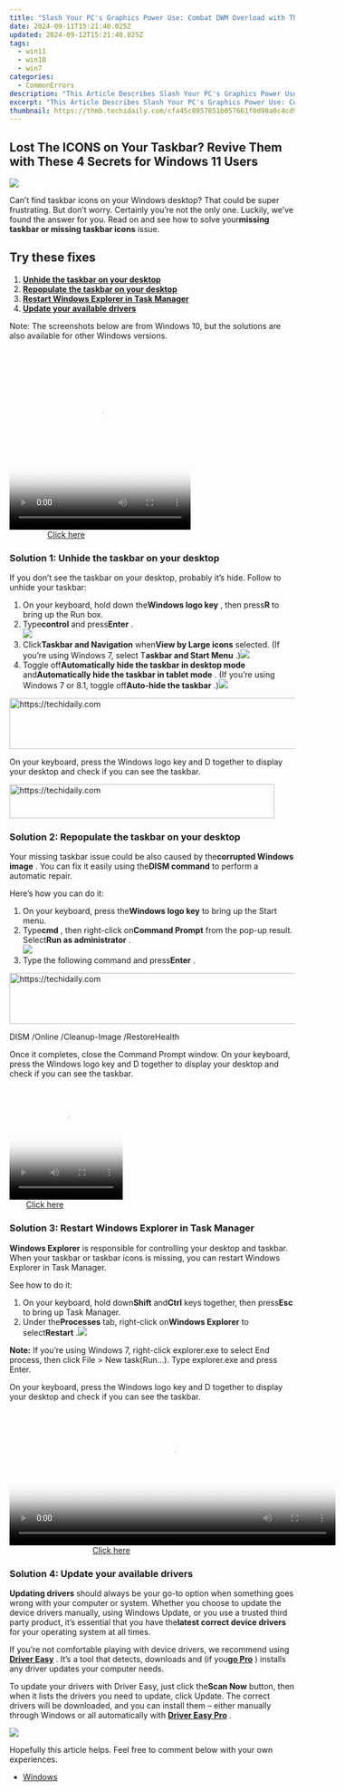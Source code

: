 ```yaml
---
title: "Slash Your PC's Graphics Power Use: Combat DWM Overload with These Simple Steps on Windows 11"
date: 2024-09-11T15:21:40.025Z
updated: 2024-09-12T15:21:40.025Z
tags:
  - win11
  - win10
  - win7
categories:
  - CommonErrors
description: "This Article Describes Slash Your PC's Graphics Power Use: Combat DWM Overload with These Simple Steps on Windows 11"
excerpt: "This Article Describes Slash Your PC's Graphics Power Use: Combat DWM Overload with These Simple Steps on Windows 11"
thumbnail: https://thmb.techidaily.com/cfa45c8957851b057661f0d98a0c4cd9830d27a0c465cacef45307df647411ca.jpg
---
```


## Lost The ICONS on Your Taskbar? Revive Them with These 4 Secrets for Windows 11 Users

![](https://images.drivereasy.com/wp-content/uploads/2018/09/Snap173.png)

 Can’t find taskbar icons on your Windows desktop? That could be super frustrating. But don’t worry. Certainly you’re not the only one. Luckily, we’ve found the answer for you. Read on and see how to solve your**missing taskbar or missing taskbar icons** issue.

## Try these fixes

1. **[Unhide the taskbar on your desktop](https://tools.techidaily.com/drivereasy/download/)**
2. **[Repopulate the taskbar on your desktop](https://tools.techidaily.com/drivereasy/download/)**
3. **[Restart Windows Explorer in Task Manager](https://tools.techidaily.com/drivereasy/download/)**
4. **[Update your available drivers](https://tools.techidaily.com/drivereasy/download/)**

 Note: The screenshots below are from Windows 10, but the solutions are also available for other Windows versions.

<!-- affiliate ads begin -->
<span id="1498635">
					<video width="320" height="320" style="cursor:pointer"
           poster="//a.impactradius-go.com/display-clicktoplayimage/1498635.png"
           onclick="if(!this.playClicked){this.play();this.setAttribute('controls',true);this.playClicked=true;}">
	   <source src="//a.impactradius-go.com/display-ad/17326-1498635">
	   <img src="//a.impactradius-go.com/display-clicktoplayimage/1498635.png" style="border: none; height: 100%; width: 100%; object-fit: contain">
	</video>
	<div style="width:200px;text-align:center"><a href="javascript:window.open(decodeURIComponent('https%3A%2F%2Fancheer.sjv.io%2Fc%2F5597632%2F1498635%2F17326'), '_blank');void(0);">Click here</a></div>
</span>
<img height="0" width="0" src="https://imp.pxf.io/i/5597632/1498635/17326" style="position:absolute;visibility:hidden;" border="0" />
<!-- affiliate ads end -->

### Solution 1: Unhide the taskbar on your desktop

 If you don’t see the taskbar on your desktop, probably it’s hide. Follow to unhide your taskbar:

1. On your keyboard, hold down the**Windows logo key** , then press**R** to bring up the Run box.
2. Type**control** and press**Enter** .  
![](https://images.drivereasy.com/wp-content/uploads/2018/09/img_5ba365dec828d.png)
3. Click**Taskbar and Navigation** when**View by Large icons** selected. (If you’re using Windows 7, select T**askbar and Start Menu** .)![](https://images.drivereasy.com/wp-content/uploads/2018/09/img_5ba3661b238a4.jpg)
4. Toggle off**Automatically hide the taskbar in desktop mode** and**Automatically hide the taskbar in tablet mode** . (If you’re using Windows 7 or 8.1, toggle off**Auto-hide the taskbar** .)![](https://images.drivereasy.com/wp-content/uploads/2018/09/img_5ba36668f33fb.jpg)

<!-- affiliate ads begin -->
<a href="https://ephamedtechinc.pxf.io/c/5597632/2130533/26400" target="_top" id="2130533">
  <img src="//a.impactradius-go.com/display-ad/26400-2130533" border="0" alt="https://techidaily.com" width="728" height="90"/>
</a>
<img height="0" width="0" src="https://ephamedtechinc.pxf.io/i/5597632/2130533/26400" style="position:absolute;visibility:hidden;" border="0" />
<!-- affiliate ads end -->

 On your keyboard, press the Windows logo key and D together to display your desktop and check if you can see the taskbar.

<!-- affiliate ads begin -->
<a href="https://aligracehair.sjv.io/c/5597632/2135404/19272" target="_top" id="2135404">
  <img src="//a.impactradius-go.com/display-ad/19272-2135404" border="0" alt="https://techidaily.com" width="468" height="60"/>
</a>
<img height="0" width="0" src="https://aligracehair.sjv.io/i/5597632/2135404/19272" style="position:absolute;visibility:hidden;" border="0" />
<!-- affiliate ads end -->

### Solution 2: Repopulate the taskbar on your desktop

 Your missing taskbar issue could be also caused by the**corrupted Windows image** . You can fix it easily using the**DISM command** to perform a automatic repair.

Here’s how you can do it:

1. On your keyboard, press the**Windows logo key** to bring up the Start menu.
2. Type**cmd** , then right-click on**Command Prompt** from the pop-up result. Select**Run as administrator** .  
![](https://images.drivereasy.com/wp-content/uploads/2018/09/img_5ba3672990aa6.jpg)
3. Type the following command and press**Enter** .

<!-- affiliate ads begin -->
<a href="https://appsumo.8odi.net/c/5597632/2123727/7443" target="_top" id="2123727">
  <img src="//a.impactradius-go.com/display-ad/7443-2123727" border="0" alt="https://techidaily.com" width="728" height="90"/>
</a>
<img height="0" width="0" src="https://appsumo.8odi.net/i/5597632/2123727/7443" style="position:absolute;visibility:hidden;" border="0" />
<!-- affiliate ads end -->

DISM /Online /Cleanup-Image /RestoreHealth

 Once it completes, close the Command Prompt window. On your keyboard, press the Windows logo key and D together to display your desktop and check if you can see the taskbar.

<!-- affiliate ads begin -->
<span id="1304648">
					<video width="200" height="200" style="cursor:pointer"
           poster="//a.impactradius-go.com/display-clicktoplayimage/1304648.png"
           onclick="if(!this.playClicked){this.play();this.setAttribute('controls',true);this.playClicked=true;}">
	   <source src="//a.impactradius-go.com/display-ad/15852-1304648">
	   <img src="//a.impactradius-go.com/display-clicktoplayimage/1304648.png" style="border: none; height: 100%; width: 100%; object-fit: contain">
	</video>
	<div style="width:125px;text-align:center"><a href="javascript:window.open(decodeURIComponent('https%3A%2F%2Fthefitville.pxf.io%2Fc%2F5597632%2F1304648%2F15852'), '_blank');void(0);">Click here</a></div>
</span>
<img height="0" width="0" src="https://imp.pxf.io/i/5597632/1304648/15852" style="position:absolute;visibility:hidden;" border="0" />
<!-- affiliate ads end -->

### Solution 3: Restart Windows Explorer in Task Manager

**Windows Explorer** is responsible for controlling your desktop and taskbar. When your taskbar or taskbar icons is missing, you can restart Windows Explorer in Task Manager.

See how to do it:

1. On your keyboard, hold down**Shift** and**Ctrl** keys together, then press**Esc** to bring up Task Manager.
2. Under the**Processes** tab, right-click on**Windows Explorer** to select**Restart** .![](https://images.drivereasy.com/wp-content/uploads/2018/09/img_5ba3688cd8033.jpg)  

**Note:** If you’re using Windows 7, right-click explorer.exe to select End process, then click File > New task(Run…). Type explorer.exe and press Enter.

 On your keyboard, press the Windows logo key and D together to display your desktop and check if you can see the taskbar.

<!-- affiliate ads begin -->
<span id="1982457">
					<video width="576" height="240" style="cursor:pointer"
           poster="//a.impactradius-go.com/display-clicktoplayimage/1982457.png"
           onclick="if(!this.playClicked){this.play();this.setAttribute('controls',true);this.playClicked=true;}">
	   <source src="//a.impactradius-go.com/display-ad/22993-1982457">
	   <img src="//a.impactradius-go.com/display-clicktoplayimage/1982457.png" style="border: none; height: 100%; width: 100%; object-fit: contain">
	</video>
	<div style="width:360px;text-align:center"><a href="javascript:window.open(decodeURIComponent('https%3A%2F%2Fhomestyler.sjv.io%2Fc%2F5597632%2F1982457%2F22993'), '_blank');void(0);">Click here</a></div>
</span>
<img height="0" width="0" src="https://imp.pxf.io/i/5597632/1982457/22993" style="position:absolute;visibility:hidden;" border="0" />
<!-- affiliate ads end -->

### Solution 4: Update your available drivers

**Updating drivers** should always be your go-to option when something goes wrong with your computer or system. Whether you choose to update the device drivers manually, using Windows Update, or you use a trusted third party product, it’s essential that you have the**latest correct device drivers** for your operating system at all times.

 If you’re not comfortable playing with device drivers, we recommend using **[Driver Easy](https://tools.techidaily.com/drivereasy/download/)**  . It’s a tool that detects, downloads and (if you[**go Pro**](https://tools.techidaily.com/drivereasy/download/) ) installs any driver updates your computer needs.

 To update your drivers with Driver Easy, just click the**Scan Now** button, then when it lists the drivers you need to update, click Update. The correct drivers will be downloaded, and you can install them – either manually through Windows or all automatically with **[Driver Easy Pro](https://tools.techidaily.com/drivereasy/download/)**  .

![](https://images.drivereasy.com/wp-content/uploads/2018/09/img_5ba369602e8a1.jpg)

 Hopefully this article helps. Feel free to comment below with your own experiences.

* [Windows](https://tools.techidaily.com/drivereasy/download/)

<ins class="adsbygoogle"
     style="display:block"
     data-ad-format="autorelaxed"
     data-ad-client="ca-pub-7571918770474297"
     data-ad-slot="1223367746"></ins>

<ins class="adsbygoogle"
     style="display:block"
     data-ad-client="ca-pub-7571918770474297"
     data-ad-slot="8358498916"
     data-ad-format="auto"
     data-full-width-responsive="true"></ins>



